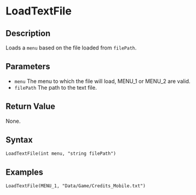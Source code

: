 # LoadTextFile

## Description
Loads a `menu` based on the file loaded from `filePath`.

## Parameters
- `menu`
The menu to which the file will load, MENU_1 or MENU_2 are valid.
- `filePath`
The path to the text file.

## Return Value
None.

## Syntax
```
LoadTextFile(int menu, "string filePath")
```

## Examples
```
LoadTextFile(MENU_1, "Data/Game/Credits_Mobile.txt")
```